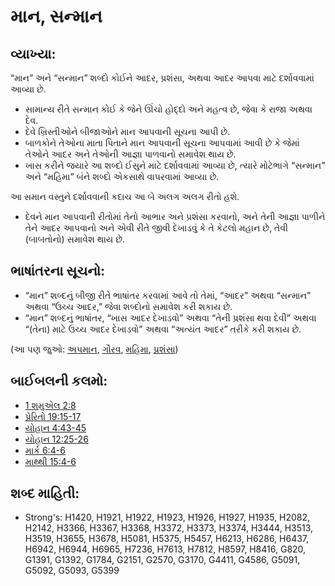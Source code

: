 # માન, સન્માન 

## વ્યાખ્યા: 

“માન” અને “સન્માન” શબ્દો કોઈને આદર, પ્રશંસા, અથવા આદર આપવા માટે દર્શાવવામાં આવ્યા છે.

* સામાન્ય રીતે સન્માન કોઈ કે જેને ઊંચો હોદ્દો અને મહત્વ છે, જેવા કે રાજા અથવા દેવ.
* દેવે ખ્રિસ્તીઓને બીજાઓને માન આપવાની સૂચના આપી છે.
* બાળકોને તેઓના માતા પિતાને માન આપવાની સૂચના આપવામાં આવી છે કે જેમાં તેઓને આદર અને તેઓની આજ્ઞા પાળવાનો સમાવેશ થાય છે.
* ખાસ કરીને જયારે આ શબ્દો ઈસુને માટે દર્શાવવામાં આવ્યા છે, ત્યારે મોટેભાગે “સન્માન” અને “મહિમા” બંને શબ્દો એકસાથે વાપરવામાં આવ્યા છે.

આ સમાન વસ્તુને દર્શાવવાની કદાચ આ બે અલગ અલગ રીતો હશે.

* દેવને માન આપવાની રીતોમાં તેનો આભાર અને પ્રશંસા કરવાનો, અને તેની આજ્ઞા પાળીને તેને આદર આપવાનો અને એવી રીતે જીવી દેખાડવું  કે તે કેટલો મહાન છે, તેવી (બાબતોનો) સમાવેશ થાય છે.

## ભાષાંતરના સૂચનો: 

* “માન” શબ્દનું બીજી રીતે ભાષાંતર કરવામાં આવે તો તેમાં,  “આદર” અથવા “સન્માન” અથવા “ઉચ્ચ આદર,” જેવા શબ્દોનો સમાવેશ કરી શકાય છે.
* “માન” શબ્દનું ભાષાંતર, “ખાસ આદર દેખાડવો” અથવા “તેની પ્રશંસા થવા દેવી” અથવા “(તેના) માટે ઉચ્ચ આદર દેખાડવો” અથવા “અત્યંત આદર” તરીકે કરી શકાય છે.

(આ પણ જુઓ: [અપમાન](../other/dishonor.md), [ગૌરવ](../kt/glory.md), [મહિમા](../kt/glory.md), [પ્રશંસા](../other/praise.md))

## બાઈબલની કલમો: 

* [1 શમુએલ 2:8](rc://gu/tn/help/1sa/02/08)
* [પ્રેરિતો 19:15-17](rc://gu/tn/help/act/19/15)
* [યોહાન 4:43-45](rc://gu/tn/help/jhn/04/43)
* [યોહાન 12:25-26](rc://gu/tn/help/jhn/12/25)
* [માર્ક 6:4-6](rc://gu/tn/help/mrk/06/04)
* [માથ્થી 15:4-6](rc://gu/tn/help/mat/15/04)

## શબ્દ માહિતી: 

* Strong's: H1420, H1921, H1922, H1923, H1926, H1927, H1935, H2082, H2142, H3366, H3367, H3368, H3372, H3373, H3374, H3444, H3513, H3519, H3655, H3678, H5081, H5375, H5457, H6213, H6286, H6437, H6942, H6944, H6965, H7236, H7613, H7812, H8597, H8416, G820, G1391, G1392, G1784, G2151, G2570, G3170, G4411, G4586, G5091, G5092, G5093, G5399
